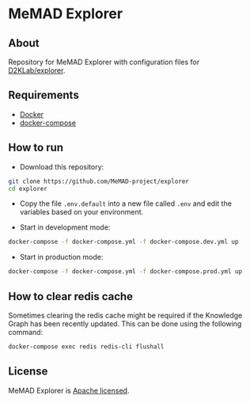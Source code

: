 # MeMAD Explorer

## About

Repository for MeMAD Explorer with configuration files for [D2KLab/explorer](https://github.com/D2KLab/explorer).

## Requirements

* [Docker](https://docs.docker.com/engine/)
* [docker-compose](https://docs.docker.com/compose/)

## How to run

- Download this repository:

```bash
git clone https://github.com/MeMAD-project/explorer
cd explorer
```

- Copy the file `.env.default` into a new file called `.env` and edit the variables based on your environment.

- Start in development mode:

```bash
docker-compose -f docker-compose.yml -f docker-compose.dev.yml up
```

- Start in production mode:

```bash
docker-compose -f docker-compose.yml -f docker-compose.prod.yml up
```

## How to clear redis cache

Sometimes clearing the redis cache might be required if the Knowledge Graph has been recently updated. This can be done using the following command:

```bash
docker-compose exec redis redis-cli flushall
```

## License

MeMAD Explorer is [Apache licensed](https://github.com/MeMAD-project/explorer/blob/main/LICENSE).
